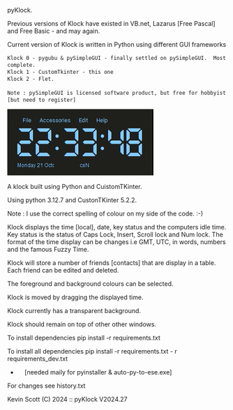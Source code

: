 pyKlock.

Previous versions of Klock have existed in VB.net, Lazarus [Free Pascal] and Free Basic - and may again.

Current version of Klock is written in Python using different GUI frameworks

    Klock 0 - pygubu & pySimpleGUI - finally settled on pySimpleGUI.  Most complete.
    Klock 1 - CustomTkinter - this one
    Klock 2 - Flet.

    Note : pySimpleGUI is licensed software product, but free for hobbyist [but need to register]

<img src="resources\Klock.jpg" title="Klock Display" alt="" data-align="center">

A klock built using Python and CuistomTKinter.

Using python 3.12.7 and CustonTKinter 5.2.2.

Note : I use the correct spelling of colour on my side of the code.  :-)

Klock displays the time [local], date, key status and the computers idle time.
Key status is the status of Caps Lock, Insert, Scroll lock and Num lock.
The format of the time display can be changes i.e GMT, UTC, in words, numbers and the famous Fuzzy Time.

Klock will store a number of friends [contacts] that are display in a table.
Each friend can be edited and deleted.


The foreground and background colours can be selected.

Klock is moved by dragging the displayed time.

Klock currently has a transparent background.

Klock should remain on top of other other windows.

To install dependencies pip install -r requirements.txt

To install all dependencies pip install -r requirements.txt - r requirements_dev.txt
-     [needed maily for pyinstaller & auto-py-to-ese.exe]



For changes see history.txt

Kevin Scott (C) 2024 :: pyKlock V2024.27
